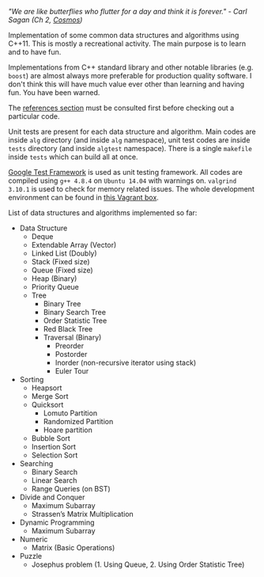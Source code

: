*"We are like butterflies who flutter for a day and think it is forever." - Carl Sagan (Ch 2, [Cosmos](https://www.amazon.com/Cosmos-Carl-Sagan/dp/0375508325))*

Implementation of some common data structures and algorithms using C++11. This is mostly a recreational activity. The main purpose is to learn and to have fun.

Implementations from C++ standard library and other notable libraries (e.g. `boost`) are almost always more preferable for production quality software. I don't think this will have much value ever other than learning and having fun. You have been warned.

The [references section](https://github.com/taskinoor/algorithms/blob/master/REFERENCES.md) must be consulted first before checking out a particular code.

Unit tests are present for each data structure and algorithm. Main codes are inside `alg` directory (and inside `alg` namespace), unit test codes are inside `tests` directory (and inside `algtest` namespace). There is a single `makefile` inside `tests` which can build all at once.

[Google Test Framework](https://github.com/google/googletest) is used as unit testing framework. All codes are compiled using `g++ 4.8.4` on `Ubuntu 14.04` with warnings on. `valgrind 3.10.1` is used to check for memory related issues. The whole development environment can be found in [this Vagrant box](https://github.com/taskinoor/dev-box).

List of data structures and algorithms implemented so far:

* Data Structure
	* Deque
	* Extendable Array (Vector)
	* Linked List (Doubly)
	* Stack (Fixed size)
	* Queue (Fixed size)
	* Heap (Binary)
	* Priority Queue
	* Tree
		* Binary Tree
		* Binary Search Tree
		* Order Statistic Tree
		* Red Black Tree
		* Traversal (Binary)
			* Preorder
			* Postorder
			* Inorder (non-recursive iterator using stack)
			* Euler Tour
* Sorting
	* Heapsort
	* Merge Sort
	* Quicksort
		* Lomuto Partition
		* Randomized Partition
		* Hoare partition
	* Bubble Sort
	* Insertion Sort
	* Selection Sort
* Searching
	* Binary Search
	* Linear Search
	* Range Queries (on BST)
* Divide and Conquer
	* Maximum Subarray
	* Strassen’s Matrix Multiplication
* Dynamic Programming
	* Maximum Subarray
* Numeric
	* Matrix (Basic Operations)
* Puzzle
	* Josephus problem (1. Using Queue, 2. Using Order Statistic Tree)
